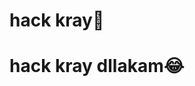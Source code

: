 # hack kray🖕<!DOCTYPE html>
   <html>
   <head>
       <title> hack kray</title>
   </head>
   <body>
       <h1>hack kray dllakam😂</h1>
   </body>
   </html>
